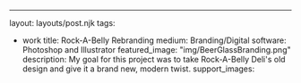 ---
layout: layouts/post.njk
tags:
- work
title: Rock-A-Belly Rebranding
medium: Branding/Digital
software: Photoshop and Illustrator
featured_image: "img/BeerGlassBranding.png"
description: My goal for this project was to take Rock-A-Belly Deli's old design and give it a brand new, modern twist.
support_images:
